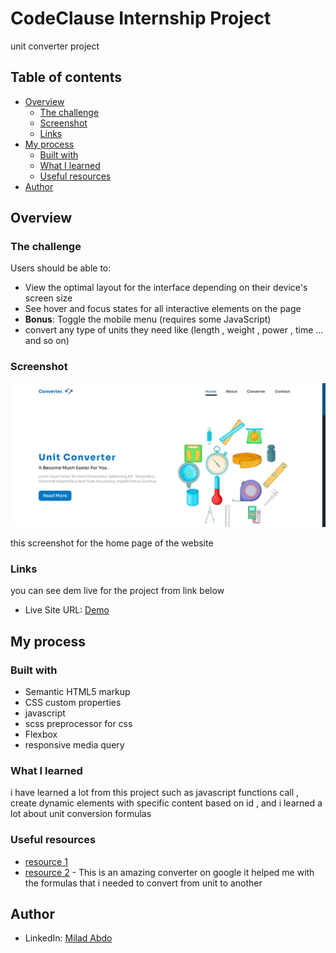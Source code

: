 # CodeClause Internship Project

  unit converter project

## Table of contents

- [Overview](#overview)
  - [The challenge](#the-challenge)
  - [Screenshot](#screenshot)
  - [Links](#links)
- [My process](#my-process)
  - [Built with](#built-with)
  - [What I learned](#what-i-learned)
  - [Useful resources](#useful-resources)
- [Author](#author)


## Overview

### The challenge

Users should be able to:

- View the optimal layout for the interface depending on their device's screen size
- See hover and focus states for all interactive elements on the page
- **Bonus**: Toggle the mobile menu (requires some JavaScript)
- convert any type of units they need like (length , weight , power , time ... and so on)

### Screenshot

![](./screenShot.png)

this screenshot for the home page of the website


### Links
  you can see dem live for the project from link below 
- Live Site URL: [Demo](https://mido-unitconverter.netlify.app)

## My process


### Built with

- Semantic HTML5 markup
- CSS custom properties
- javascript
- scss preprocessor for css 
- Flexbox
- responsive media query

### What I learned

i have learned a lot from this project such as javascript functions call , create dynamic elements with specific content based on id
, and i learned a lot about unit conversion formulas


### Useful resources

- [resource 1](https://www.unitconverters.net)
- [resource 2](https://www.google.com/search?q=unit+conversion&oq=uni&aqs=chrome.3.69i60j69i59l4j69i57j69i60j69i61.1300j0j4&sourceid=chrome&ie=UTF-8) - This is an amazing converter on google it helped me with the formulas that i needed to convert from unit
to another

## Author
- LinkedIn: [Milad Abdo](https://www.linkedin.com/in/mido15)

